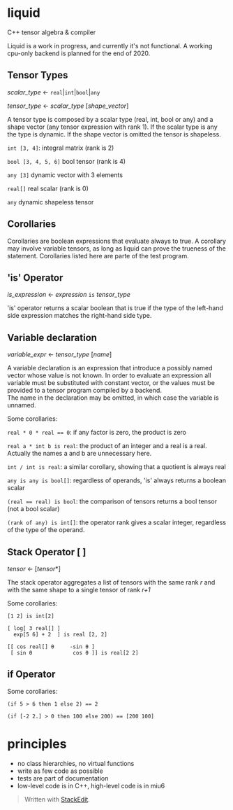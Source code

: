 

# liquid
C++ tensor algebra &amp; compiler

Liquid is a work in progress, and currently it's not functional. A working cpu-only backend is planned for the end of 2020.

## Tensor Types
*scalar_type* ← `real`|`int`|`bool`|`any`

*tensor_type*  ← *scalar_type* [*shape_vector*]

A tensor type is composed by a scalar type (real, int, bool or any) and a shape vector (any tensor expression with rank 1). If the scalar type is any the type is dynamic. If the shape vector is omitted the tensor is shapeless.

`int [3, 4]`: integral matrix (rank is 2)

`bool [3, 4, 5, 6]` bool tensor (rank is 4)

`any [3]` dynamic vector with 3 elements

`real[]` real scalar (rank is 0)

`any` dynamic shapeless tensor

## Corollaries
Corollaries are boolean expressions that evaluate always to true. A corollary may involve variable tensors, as long as liquid can prove the trueness of the statement. Corollaries listed here are parte of the test program.

## 'is' Operator 
*is_expression* ← *expression* `is` *tensor_type*

'is' operator returns a scalar boolean that is true if the type of the left-hand side expression matches the right-hand side type. 

## Variable declaration

*variable_expr*  ← *tensor_type* [*name*]

A variable declaration is an expression that introduce a possibly named vector whose value is not known. In order to evaluate an expression all variable must be substituted with constant vector, or the values must be provided to a tensor program compiled by a backend.  
The name in the declaration may be omitted, in which case the variable is unnamed.

Some corollaries:

`real * 0 * real == 0`: if any factor is zero, the product is zero

`real a * int b is real`: the product of an integer and a real is a real. Actually the names a and b are unnecessary here.

`int / int is real`: a similar corollary, showing that a quotient is always real 

`any is any is bool[]`: regardless of operands, 'is' always returns a boolean scalar

`(real == real) is bool`: the comparison of tensors returns a bool tensor (not a bool scalar)

`(rank of any) is int[]`: the operator rank gives a scalar integer, regardless of the type of the operand.

    

## Stack Operator [ ]
*tensor* ← [*tensor**]

The stack operator aggregates a list of tensors with the same rank *r* and with the same shape to a single tensor of rank *r+1*

Some corollaries:

    [1 2] is int[2]

    [ log[ 3 real[] ]
      exp[5 6] + 2  ] is real [2, 2]

    [[ cos real[] θ     -sin θ ]
     [ sin θ             cos θ ]] is real[2 2]

## if Operator

Some corollaries:

    (if 5 > 6 then 1 else 2) == 2
    
    (if [-2 2.] > 0 then 100 else 200) == [200 100]


# principles
- no class hierarchies, no virtual functions
- write as few code as possible
- tests are part of documentation
- low-level code is in C++,  high-level code is in miu6 

> Written with [StackEdit](https://stackedit.io/).
<!--stackedit_data:
eyJoaXN0b3J5IjpbLTExNTI0MjU1MzUsOTU3ODcxNTI2LC0xNj
M2MTk5MTU1XX0=
-->
